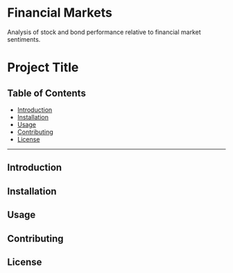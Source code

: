 # Financial Markets

Analysis of stock and bond performance relative to financial market sentiments.

# Project Title

## Table of Contents
- [Introduction](#introduction)
- [Installation](#installation)
- [Usage](#usage)
- [Contributing](#contributing)
- [License](#license)

---

## Introduction
<!-- Brief description of the project and its purpose.-->

## Installation
<!-- How to install and set up the project.-->

## Usage
<!-- Basic instructions and examples for using the project.-->

## Contributing
<!-- Guidelines for contributing to the project.-->

## License
<!-- License information.-->
